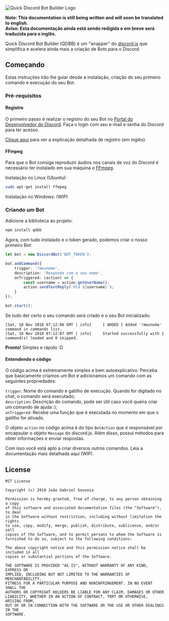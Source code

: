 ![Quick Discord Bot Builder Logo](https://i.imgur.com/MUiMiKb.png)

**Note: This documentation is still being written and will soon be translated to english.**</br>
**Aviso: Esta documentação ainda está sendo redigida e em breve será traduzida para o inglês.**

Quick Discord Bot Builder (QDBB) é um "wrapper" do [discord.js](https://github.com/discordjs/discord.js/) que simplifica e acelera ainda mais a criação de Bots para o Discord.

## Começando
Estas instruções irão lhe guiar desde a instalação, criação do seu primeiro comando e execução do seu Bot.

### Pré-requisitos
#### Registro
O primeiro passo é realizar o registro do seu Bot no [Portal do Desenvolvedor do Discord](https://discordapp.com/login?redirect_to=%2Fdevelopers). Faça o login com seu e-mail e senha do Discord para ter acesso.

[Clique aqui](https://github.com/gabrielgouv/QuickDiscordBotBuilder/wiki/Registering-a-Discord-Bot-in-developer-portal) para ver a explicação detalhada de registro (em inglês).

#### FFmpeg
Para que o Bot consiga reproduzir áudios nos canais de voz do Discord é necessário ter instalado em sua máquina o [FFmpeg](https://www.ffmpeg.org/).

Instalação no Linux (Ubuntu):
```bash
sudo apt-get install ffmpeg
```

Instalação no Windows:
(WIP)

### Criando um Bot
Adicione a biblioteca ao projeto:
```bash
npm install qdbb
```

Agora, com tudo instalado e o token gerado, podemos criar o nosso primeiro Bot:

```typescript
let bot = new DiscordBot('BOT_TOKEN');

bot.addCommand({
    trigger: '!meunome',
    description: 'Responde com o seu nome',
    onTriggered: (action) => {
        const username = action.getUserName();
        action.sendTextReply(`Olá ${username}`);
    }
});

bot.start();
```

Se tudo der certo o seu comando será criado e o seu Bot inicializado:

```
[Sat, 10 Nov 2018 07:12:06 GMT | info]     [ ADDED ] Added '!meunome' command in commands list.
[Sat, 10 Nov 2018 07:12:07 GMT | info]     Started successfully with 1 command(s) loaded and 0 skipped.
```

**Pronto!** Simples e rápido :D

#### Entendendo o código
O código acima é extremamente simples e bem autoexplicativo. Perceba que basicamente criamos um Bot e adicionamos um comando com as seguintes propriedades:

```trigger```: Nome do comando e gatilho de execução. Quando for digitado no chat, o comando será executado;</br>
```description```: Descrição do comando, pode ser útil caso você queira criar um comando de ajuda :);</br>
```onTriggered```: Recebe uma função que é executada no momento em que o gatilho for ativado.

O objeto ```action``` no código acima é do tipo ```BotAction``` que é responsável por encapsular o objeto ```Message``` do discord.js. Além disso, possui métodos para obter informações e enviar respostas.

Com isso você está apto a criar diversos outros comandos. Leia a documentação mais detalhada aqui (WIP).

## License
```
MIT License

Copyright (c) 2018 João Gabriel Gouveia

Permission is hereby granted, free of charge, to any person obtaining a copy
of this software and associated documentation files (the "Software"), to deal
in the Software without restriction, including without limitation the rights
to use, copy, modify, merge, publish, distribute, sublicense, and/or sell
copies of the Software, and to permit persons to whom the Software is
furnished to do so, subject to the following conditions:

The above copyright notice and this permission notice shall be included in all
copies or substantial portions of the Software.

THE SOFTWARE IS PROVIDED "AS IS", WITHOUT WARRANTY OF ANY KIND, EXPRESS OR
IMPLIED, INCLUDING BUT NOT LIMITED TO THE WARRANTIES OF MERCHANTABILITY,
FITNESS FOR A PARTICULAR PURPOSE AND NONINFRINGEMENT. IN NO EVENT SHALL THE
AUTHORS OR COPYRIGHT HOLDERS BE LIABLE FOR ANY CLAIM, DAMAGES OR OTHER
LIABILITY, WHETHER IN AN ACTION OF CONTRACT, TORT OR OTHERWISE, ARISING FROM,
OUT OF OR IN CONNECTION WITH THE SOFTWARE OR THE USE OR OTHER DEALINGS IN THE
SOFTWARE.
